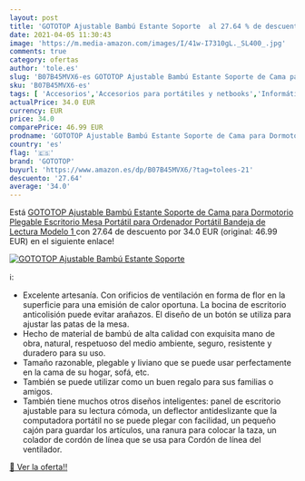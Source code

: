 ```yaml
---
layout: post
title: 'GOTOTOP Ajustable Bambú Estante Soporte  al 27.64 % de descuento'
date: 2021-04-05 11:30:43
image: 'https://m.media-amazon.com/images/I/41w-I7310gL._SL400_.jpg'
comments: true
category: ofertas
author: 'tole.es'
slug: 'B07B45MVX6-es GOTOTOP Ajustable Bambú Estante Soporte de Cama para...'
sku: 'B07B45MVX6-es'
tags: [ 'Accesorios','Accesorios para portátiles y netbooks','Informática','Soportes de regazo para portátiles y netbooks','gototop','ordenador', ]
actualPrice: 34.0 EUR
currency: EUR
price: 34.0
comparePrice: 46.99 EUR
prodname: 'GOTOTOP Ajustable Bambú Estante Soporte de Cama para Dormotorio Plegable Escritorio Mesa Portátil para Ordenador Portátil Bandeja de Lectura  Modelo 1 '
country: 'es'
flag: '🇪🇸'
brand: 'GOTOTOP'
buyurl: 'https://www.amazon.es/dp/B07B45MVX6/?tag=tolees-21'
descuento: '27.64'
average: '34.0'
---
```


Está [GOTOTOP Ajustable Bambú Estante Soporte de Cama para Dormotorio Plegable Escritorio Mesa Portátil para Ordenador Portátil Bandeja de Lectura  Modelo 1 ](https://www.amazon.es/dp/B07B45MVX6/?tag=tolees-21) con 27.64 de descuento por 34.0 EUR (original: 46.99 EUR) en el siguiente enlace!

[![GOTOTOP Ajustable Bambú Estante Soporte ](https://m.media-amazon.com/images/I/41w-I7310gL._SL400_.jpg)](https://www.amazon.es/dp/B07B45MVX6/?tag=tolees-21)

ℹ️:

- Excelente artesanía. Con orificios de ventilación en forma de flor en la superficie para una emisión de calor oportuna. La bocina de escritorio anticolisión puede evitar arañazos. El diseño de un botón se utiliza para ajustar las patas de la mesa.
- Hecho de material de bambú de alta calidad con exquisita mano de obra, natural, respetuoso del medio ambiente, seguro, resistente y duradero para su uso.
- Tamaño razonable, plegable y liviano que se puede usar perfectamente en la cama de su hogar, sofá, etc.
- También se puede utilizar como un buen regalo para sus familias o amigos.
- También tiene muchos otros diseños inteligentes: panel de escritorio ajustable para su lectura cómoda, un deflector antideslizante que la computadora portátil no se puede plegar con facilidad, un pequeño cajón para guardar los artículos, una ranura para colocar la taza, un colador de cordón de línea que se usa para Cordón de línea del ventilador.

[🛒 Ver la oferta!!](https://www.amazon.es/dp/B07B45MVX6/?tag=tolees-21)
